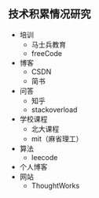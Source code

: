 ## 技术积累情况研究

- 培训
  - 马士兵教育
  - freeCode
- 博客
  - CSDN
  - 简书
- 问答
  - 知乎
  - stackoverload
- 学校课程
  - 北大课程
  - mit（麻省理工）
- 算法
  - leecode
- 个人博客
- 网站
  - ThoughtWorks